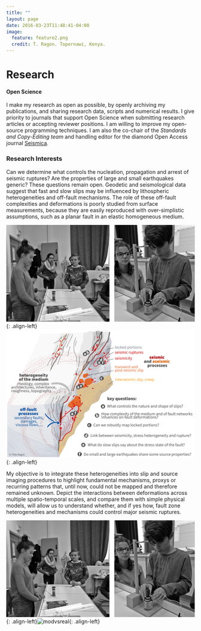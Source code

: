 ```yaml
---
title: ""
layout: page
date: 2016-03-23T11:48:41-04:00
image:
  feature: feature2.png
  credit: T. Ragon. Topernawi, Kenya.
---
```


<left>
<h1> Research </h1>
</left>

#### Open Science
I make my research as open as possible, by openly archiving my publications, and sharing research data, scripts and numerical results. I give priority to journals that support Open Science when submitting research articles or accepting reviewer positions. I am willing to improve my open-source programming techniques. I am also the co-chair of the *Standards and Copy-Editing team* and handling editor for the diamond Open Access journal [Seismica](https://seismica.library.mcgill.ca/).

### Research Interests
Can we determine what controls the nucleation, propagation and arrest of seismic ruptures? Are the properties of large and small earthquakes generic? These questions remain open. Geodetic and seismological data suggest that fast and slow slips may be influenced by lithospheric heterogeneities and off-fault mechanisms. The role of these off-fault complexities and deformations is poorly studied from surface measurements, because they are easily reproduced with over-simplistic assumptions, such as a planar fault in an elastic homogeneous medium. 

![sismoalecole](/outreach/seismoalecole.png){: .align-left}![questions](/research/img/complex25.png){: .align-left}

My objective is to integrate these heterogeneities into slip and source imaging procedures to highlight fundamental mechanisms, proxys or recurring patterns that, until now, could not be mapped and therefore remained unknown. Depict the interactions between deformations across multiple spatio-temporal scales, and compare them with simple physical models, will allow us to understand whether, and if yes how, fault zone heterogeneities and mechanisms could control major seismic ruptures.

![sismoalecole](/outreach/seismoalecole.png){: .align-left}![modvsreal](/research/img/modvsreal_eng.png){: .align-left}